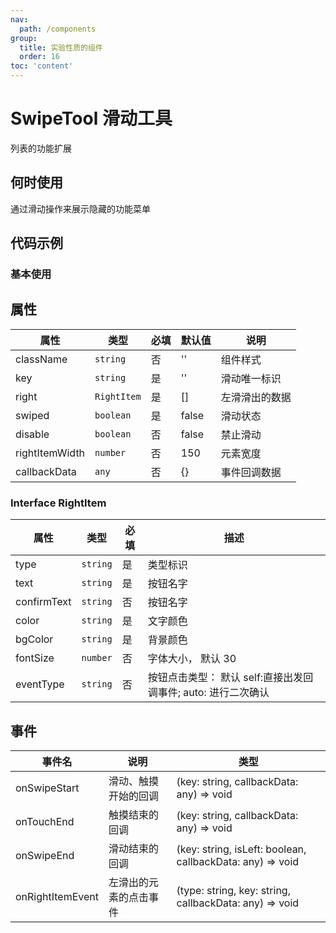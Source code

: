 ```yaml
---
nav:
  path: /components
group:
  title: 实验性质的组件
  order: 16
toc: 'content'
---
```


# SwipeTool 滑动工具
列表的功能扩展
## 何时使用
通过滑动操作来展示隐藏的功能菜单

## 代码示例

### 基本使用
<code src='../../demo/pages/SwipeTool'></code>


## 属性
|属性           |类型        |必填  |默认值  |说明   |
| ------------ |------------|-----|-------|--------------|
|className     | `string`   | 否  | ''    | 组件样式       |
|key           | `string`   | 是  | ''    | 滑动唯一标识    |
|right         | `RightItem`| 是  | []    | 左滑滑出的数据  |
|swiped        | `boolean`  | 是  | false | 滑动状态       |
|disable       | `boolean`  | 否  | false | 禁止滑动       |
|rightItemWidth| `number`   | 否  | 150   | 元素宽度       |
|callbackData  | `any`      | 否  | {}    | 事件回调数据    |

### Interface RightItem

| 属性        | 类型          |必填   | 描述                                                         |
| ---------   | ------------ |------|-------------------------------------------------------------|
| type        | `string`     |  是  |类型标识                                                      |
| text        | `string`     |  是  |按钮名字                                                      |
| confirmText | `string`     |  否  |按钮名字                                                      |
| color       | `string`     |  是  |文字颜色                                                      |
| bgColor     | `string`     |  是  |背景颜色                                                      |
| fontSize    | `number`     |  否  |字体大小， 默认 30                                             |
| eventType   | `string`     |  否  |按钮点击类型： 默认 self:直接出发回调事件; auto: 进行二次确认        |

## 事件
|事件名             | 说明                | 类型                                                      |
| -----------------|--------------------|-----------------------------------------------------------|
| onSwipeStart     | 滑动、触摸开始的回调  | (key: string, callbackData: any) => void                  |
| onTouchEnd       | 触摸结束的回调       | (key: string, callbackData: any) => void                  |
| onSwipeEnd       | 滑动结束的回调       | (key: string, isLeft: boolean, callbackData: any) => void |
| onRightItemEvent | 左滑出的元素的点击事件 | (type: string, key: string, callbackData: any) => void    |

